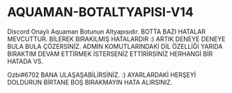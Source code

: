 # AQUAMAN-BOTALTYAPISI-V14
Discord Onaylı Aquaman Botunun Altyapısıdır.
BOTTA BAZI HATALAR MEVCUTTUR. BİLEREK BIRAKILMIŞ HATALARDIR :)
ARTIK DENEYE DENEYE BULA BULA ÇÖZERSİNİZ.
ADMİN KOMUTLARINDAKİ DİL ÖZELLİĞİ YARIDA BIRAKTIM DEVAM ETTİRMEK İSTERSENİZ ETTİRİRSİNİZ HERHANGİ BİR HATADA VS.

Ozbi#6702 BANA ULAŞAŞABİLİRSİNİZ. :)
AYARLARDAKİ HERŞEYİ DOLDURUN BİRTANE BOŞ BIRAKMAYIN HATA ALIRSINIZ.

